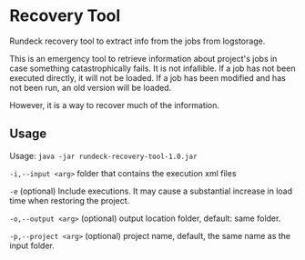 # Recovery Tool

Rundeck recovery tool to extract info from the jobs from logstorage.

This is an emergency tool to retrieve information about project's jobs in case something catastrophically fails.
It is not infallible.
If a job has not been executed directly, it will not be loaded.
If a job has been modified and has not been run, an old version will be loaded.

However, it is a way to recover much of the information.

## Usage

Usage: `java -jar rundeck-recovery-tool-1.0.jar`

 `-i,--input <arg>`     folder that contains the execution xml files

 `-e`                   (optional) Include executions. It may cause a substantial  increase in load time when restoring the project.

 `-o,--output <arg>`    (optional) output location folder, default: same folder.

 `-p,--project <arg>`   (optional) project name, default, the same name as the input folder.
 


